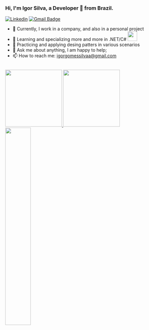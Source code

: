 ### Hi, I'm Igor Silva, a Developer 🚀 from Brazil.

[![Linkedin](https://img.shields.io/badge/-LinkedIn-blue?style=flat&logo=Linkedin&logoColor=white)](https://www.linkedin.com/in/igorgomessilvaa/)
 [![Gmail Badge](https://img.shields.io/badge/-igorgomessilvaa@gmail.com-c14438?style=flat-square&logo=Gmail&logoColor=white&link=mailto:igorgomessilvaa@gmail.com)](mailto:igorgomessilvaa@gmail.com)

- 🔭 Currently, I work in a company, and also in a personal project 
- 🌱 Learning and specializing more and more in .NET/C# <img src="https://media.giphy.com/media/WUlplcMpOCEmTGBtBW/giphy.gif" width="30">
- 🤔 Practicing and applying desing patters in various scenarios
- 💬 Ask me about anything, I am happy to help;
- 📫 How to reach me: igorgomessilvaa@gmail.com

##
<div>
  <a href="https://github.com/IgorGomesSilva">
  <img height="180em" src="https://github-readme-stats.vercel.app/api?username=IgorGomesSilva&show_icons=true&theme=dark" />
  <img height="180em" src="https://github-readme-stats.vercel.app/api/top-langs/?username=IgorGomesSilva&layout=compact&theme=dark" />
</div>
 
  <img width="40%" height="40%" src="https://cdna.artstation.com/p/assets/images/images/013/437/556/large/clark-coots-screenshot033.jpg?1539614738"> 